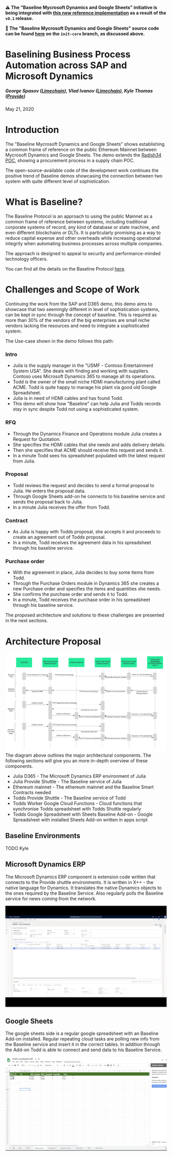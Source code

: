 **⚠️ The "Baseline Mycrosoft Dynamics and Google Sheets" initiative is being integrated with [this new reference implementation](https://github.com/ethereum-oasis-op/baseline/tree/master/examples/shuttle-app) as a result of the `v0.1` release.**

**🚀 The "Baseline Mycrosoft Dynamics and Google Sheets" source code can be found [here](https://github.com/ethereum-oasis-op/baseline/tree/init-core/examples/google-sheets-connector) on the `init-core` branch, as discussed above.**

# Baselining Business Process Automation across SAP and Microsoft Dynamics

##### George Spasov ([Limechain](https://limechain.tech)), Vlad Ivanov ([Limechain](https://limechain.tech)), Kyle Thomas ([Provide](https://provide.services))

May 21, 2020

# Introduction

The "Baseline Mycrosoft Dynamics and Google Sheets" shows establishing a common frame of reference on the public Ethereum Mainnet between Mycrosoft Dynamics and Google Sheets. The demo extends the [Radish34 POC](https://docs.baseline-protocol.org/bri/radish34/radish34-explained), showing a procurement process in a supply chain POC.

The open-source-available code of the development work continues the positive trend of Baseline demos showcasing the connection between two system with quite different level of sophistication.

# What is Baseline?

The Baseline Protocol is an approach to using the public Mainnet as a common frame of reference between systems, including traditional corporate systems of record, any kind of database or state machine, and even different blockchains or DLTs. It is particularly promising as a way to reduce capital expense and other overheads while increasing operational integrity when automating business processes across multiple companies.

The approach is designed to appeal to security and performance-minded technology officers.

You can find all the details on the Baseline Protocol [here](https://docs.baseline-protocol.org/baseline-protocol/protocol).

# Challenges and Scope of Work

Continuing the work from the SAP and D365 demo, this demo aims to showcase that two seemingly different in level of sophistication systems, can be kept in sync through the concept of baseline. This is required as more than 30% of the vendors of the big enterprises are small niche vendors lacking the resources and need to integrate a sophisticated system.

The Use-case shown in the demo follows this path:

### Intro
- Julia is the supply manager in the "USMF - Contoso Entertainment System USA". She deals with finding and working with suppliers. Contoso uses Microsoft Dynamics 365 to manage all its operations.
- Todd is the owner of the small niche HDMI manufacturing plant called ACME. Todd is quite happy to manage his plant via good old Google Spreadsheet.
- Julia is in need of HDMI cables and has found Todd.
- This demo will show how "Baseline" can help Julia and Todds records stay in sync despite Todd not using a sophisticated system.

### RFQ

- Through the Dynamics Finance and Operations module Julia creates a Request for Quotation.
- She specifies the HDMI cables that she needs and adds delivery details.
- Then she specifies that ACME should receive this request and sends it.
- In a minute Todd sees his spreadsheet populated with the latest request from Julia.

### Proposal

- Todd reviews the request and decides to send a formal proposal to Julia. He enters the proposal data.
- Through Google Sheets add-on he connects to his baseline service and sends the proposal back to Julia.
- In a minute Julia receives the offer from Todd.

### Contract

- As Julia is happy with Todds proposal, she accepts it and proceeds to create an agreement out of Todds proposal.
- In a minute, Todd receives the agreement data in his spreadsheet through his baseline service.

### Purchase order

- With the agreement in place, Julia decides to buy some items from Todd.
- Through the Purchase Orders module in Dynamics 365 she creates a new Purchase order and specifies the items and quantities she needs.
- She confirms the purchase order and sends it to Todd.
- In a minute, Todd receives the purchase order in his spreadsheet through his baseline service.

The proposed architecture and solutions to these challenges are presented in the next sections.

# Architecture Proposal
![Sequence Diagram](images/sequence-diagram.png)
The diagram above outlines the major architectural components. The following sections will give you an more in-depth overview of these components.

- Julia D365 - The Microsoft Dynamics ERP environment of Julia
- Julia Provide Shuttle - The Baseline service of Julia
- Ethereum mainnet - The ethereum mainnet and the Baseline Smart Contracts needed
- Todds Provide Shuttle - The Baseline service of Todd
- Todds Worker Google Cloud Functions - Cloud functions that synchronise Todds spreadsheet with Todds Shuttle regularly
- Todds Google Spreadsheet with Sheets Baseline Add-on - Google Spreadsheet with installed Sheets Add-on written in apps script

## Baseline Environments
TODO Kyle

## Microsoft Dynamics ERP
The Microsoft Dynamics ERP component is extension code written that connects to the Provide shuttle environments. It is written in X++ - the native language for Dynamics. It translates the native Dynamics objects to the ones required by the Baseline Service. Also regularly polls the Baseline service for news coming from the network.

![Microsoft Dynamics](images/dynamics.png)

## Google Sheets
The google sheets side is a regular google spreadsheet with an Baseline Add-on installed. Regular repeating cloud tasks are polling new info from the Baseline service and insert it in the correct tables. In addition through the Add-on Todd is able to connect and send data to his Baseline Service.

![Google Sheets](images/sheets.png)
